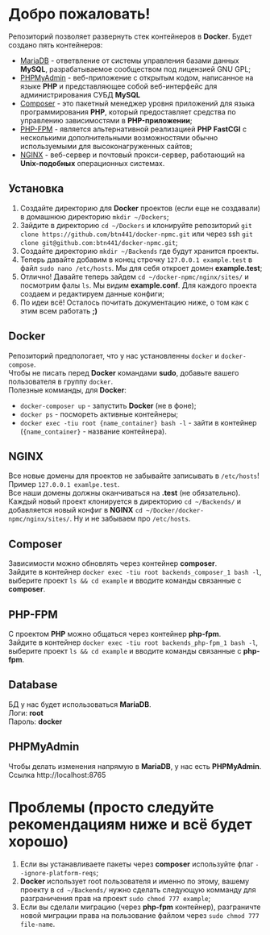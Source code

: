 # Добро пожаловать!
Репозиторий позволяет развернуть стек контейнеров в __Docker__. Будет создано пять контейнеров:
* [MariaDB](https://mariadb.org/) - ответвление от системы управления базами данных __MySQL__, разрабатываемое сообществом под лицензией GNU GPL;
* [PHPMyAdmin](https://www.phpmyadmin.net/) - веб-приложение с открытым кодом, написанное на языке __PHP__ и представляющее собой веб-интерфейс для администрирования СУБД __MySQL__
* [Composer](https://getcomposer.org/) - это пакетный менеджер уровня приложений для языка программирования __PHP__, который предоставляет средства по управлению зависимостями в __PHP-приложении__;
* [PHP-FPM](https://www.php.net/manual/ru/install.fpm.php) - является альтернативной реализацией __PHP FastCGI__ с несколькими дополнительными возможностями обычно используемыми для высоконагруженных сайтов;
* [NGINX](https://nginx.org/ru/) - веб-сервер и почтовый прокси-сервер, работающий на __Unix-подобных__ операционных системах.

## Установка
1. Создайте директорию для __Docker__ проектов (если еще не создавали) в домашнюю директорию ```mkdir ~/Dockers```;
2. Зайдите в директорию ```cd ~/Dockers``` и клонируйте репозиторий ```git clone https://github.com/btn441/docker-npmc.git``` или через ssh ```git clone git@github.com:btn441/docker-npmc.git```;
3. Создайте директорию ```mkdir ~/Backends``` где будут хранится проекты.
4. Теперь давайте добавим в конец строчку ```127.0.0.1 example.test``` в файл ```sudo nano /etc/hosts```. Мы для себя откроет домен __example.test__;
5. Отлично! Давайте теперь зайдем ```cd ~/docker-npmc/nginx/sites/``` и посмотрим фалы ```ls```. Мы видим __example.conf__. Для каждого проекта создаем и редактируем данные конфиги;
6. По идеи всё! Осталось почитать документацию ниже, о том как с этим всем работать __;)__

## Docker
Репозиторий предпологает, что у нас установленны ```docker``` и ```docker-compose```. </br>
Чтобы не писать перед __Docker__ командами __sudo__, добавьте вашего пользователя в группу ```docker```. </br>
Полезные комманды, для __Docker__:
* ```docker-composer up``` - запустить __Docker__ (не в фоне);
* ```docker ps``` - посмореть активные контейнеры;
* ```docker exec -tiu root {name_container} bash -l``` - зайти в контейнер (```{name_container}``` - название контейнера).

## NGINX
Все новые домены для проектов не забывайте записывать в ```/etc/hosts```! Пример ```127.0.0.1 examlpe.test```. </br>
Все наши домены должны оканчиваться на __.test__ (не обязательно).</br>
Каждый новый проект клонируется в директорию ```cd ~/Backends/``` и добавляется новый конфиг в __NGINX__ ```cd ~/Docker/docker-npmc/nginx/sites/```. Ну и не забываем про ```/etc/hosts```.

## Composer
Зависимости можно обновлять через контейнер __composer__. </br>
Зайдите в контейнер ```docker exec -tiu root backends_composer_1 bash -l```, выберите проект ```ls && cd example``` и вводите команды связанные с __composer__.

## PHP-FPM
С проектом __PHP__ можно общаться через контейнер __php-fpm__. </br>
Зайдите в контейнер ```docker exec -tiu root backends_php-fpm_1 bash -l```, выберите проект ```ls && cd example``` и вводите команды связанные с __php-fpm__.

## Database
БД у нас будет использоваться __MariaDB__.</br>
Логи: __root__</br> 
Пароль: __docker__

## PHPMyAdmin
Чтобы делать изменения напрямую в __MariaDB__, у нас есть __PHPMyAdmin__.</br>
Ссылка http://localhost:8765

# Проблемы (просто следуйте рекомендациям ниже и всё будет хорошо)
1. Если вы устанавливаете пакеты через __composer__ используйте флаг ```--ignore-platform-reqs```;
2. __Docker__ использует root пользователя и именно по этому, вашему проекту в ```cd ~/Backends/``` нужно сделать следующую комманду для разграничения прав на проект ```sudo chmod 777 example```;
3. Если вы сделали миграцию (через __php-fpm__ контейнер), разграничте новой миграции права на пользование файлом через ```sudo chmod 777 file-name```.
